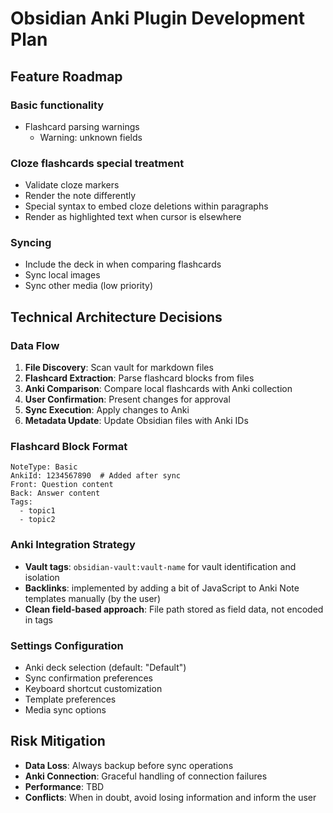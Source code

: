 # Obsidian Anki Plugin Development Plan

## Feature Roadmap

### Basic functionality
- Flashcard parsing warnings
  - Warning: unknown fields

### Cloze flashcards special treatment
- Validate cloze markers
- Render the note differently
- Special syntax to embed cloze deletions within paragraphs
- Render as highlighted text when cursor is elsewhere

### Syncing
- Include the deck in when comparing flashcards
- Sync local images
- Sync other media (low priority)

## Technical Architecture Decisions

### Data Flow
1. **File Discovery**: Scan vault for markdown files
2. **Flashcard Extraction**: Parse flashcard blocks from files
3. **Anki Comparison**: Compare local flashcards with Anki collection
4. **User Confirmation**: Present changes for approval
5. **Sync Execution**: Apply changes to Anki
6. **Metadata Update**: Update Obsidian files with Anki IDs

### Flashcard Block Format
```flashcard
NoteType: Basic
AnkiId: 1234567890  # Added after sync
Front: Question content
Back: Answer content
Tags: 
  - topic1
  - topic2
```

### Anki Integration Strategy
- **Vault tags**: `obsidian-vault:vault-name` for vault identification and isolation
- **Backlinks**: implemented by adding a bit of JavaScript to Anki Note templates manually (by the user)
- **Clean field-based approach**: File path stored as field data, not encoded in tags

### Settings Configuration
- Anki deck selection (default: "Default")
- Sync confirmation preferences
- Keyboard shortcut customization
- Template preferences
- Media sync options

## Risk Mitigation
- **Data Loss**: Always backup before sync operations
- **Anki Connection**: Graceful handling of connection failures
- **Performance**: TBD
- **Conflicts**: When in doubt, avoid losing information and inform the user
